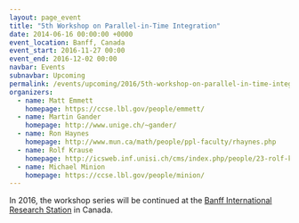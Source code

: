```yaml
---
layout: page_event
title: "5th Workshop on Parallel-in-Time Integration"
date: 2014-06-16 00:00:00 +0000
event_location: Banff, Canada
event_start: 2016-11-27 00:00
event_end: 2016-12-02 00:00
navbar: Events
subnavbar: Upcoming
permalink: /events/upcoming/2016/5th-workshop-on-parallel-in-time-integration.html
organizers:
  - name: Matt Emmett
    homepage: https://ccse.lbl.gov/people/emmett/
  - name: Martin Gander
    homepage: http://www.unige.ch/~gander/
  - name: Ron Haynes
    homepage: http://www.mun.ca/math/people/ppl-faculty/rhaynes.php
  - name: Rolf Krause
    homepage: http://icsweb.inf.unisi.ch/cms/index.php/people/23-rolf-krause.html
  - name: Michael Minion
    homepage: https://ccse.lbl.gov/people/minion/
---
```


In 2016, the workshop series will be continued at the [Banff International Research Station](http://www.birs.ca/) in Canada.
